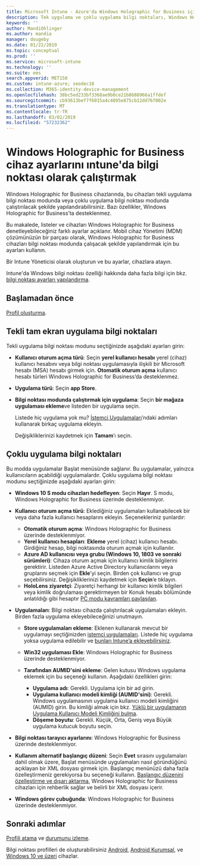 ```yaml
---
title: Microsoft Intune - Azure'da Windows Holographic for Business için bilgi noktası ayarları | Microsoft Docs
description: Tek uygulama ve çoklu uygulama bilgi noktaları, Windows Holographic for Business cihazları yapılandırmak, Başlat menüsünü özelleştirmek, uygulama ekleme, görev çubuğunu göster ve bir web tarayıcısı Intune yapılandırın.
keywords: ''
author: MandiOhlinger
ms.author: mandia
manager: dougeby
ms.date: 01/22/2019
ms.topic: conceptual
ms.prod: ''
ms.service: microsoft-intune
ms.technology: ''
ms.suite: ems
search.appverid: MET150
ms.custom: intune-azure; seodec18
ms.collection: M365-identity-device-management
ms.openlocfilehash: 38bc5ed233bf3368ae9b0ce21b8688966a1ffdef
ms.sourcegitcommit: cb93613bef7f6015a4c4095e875cb12dd76f002e
ms.translationtype: MT
ms.contentlocale: tr-TR
ms.lasthandoff: 03/02/2019
ms.locfileid: "57232362"
---
```

# <a name="windows-holographic-for-business-device-settings-to-run-as-a-kiosk-in-intune"></a>Windows Holographic for Business cihaz ayarlarını ıntune'da bilgi noktası olarak çalıştırmak

Windows Holographic for Business cihazlarında, bu cihazları tekli uygulama bilgi noktası modunda veya çoklu uygulama bilgi noktası modunda çalıştırılacak şekilde yapılandırabilirsiniz. Bazı özellikler, Windows Holographic for Business’ta desteklenmez.

Bu makalede, listeler ve cihazları Windows Holographic for Business denetleyebileceğiniz farklı ayarlar açıklanır. Mobil cihaz Yönetimi (MDM) çözümünüzün bir parçası olarak, Windows Holographic for Business cihazları bilgi noktası modunda çalışacak şekilde yapılandırmak için bu ayarları kullanın.

Bir Intune Yöneticisi olarak oluşturun ve bu ayarlar, cihazlara atayın.

Intune'da Windows bilgi noktası özelliği hakkında daha fazla bilgi için bkz. [bilgi noktası ayarları yapılandırma](kiosk-settings.md).

## <a name="before-you-begin"></a>Başlamadan önce

[Profil oluşturma](kiosk-settings.md#create-the-profile).

## <a name="single-full-screen-app-kiosks"></a>Tekli tam ekran uygulama bilgi noktaları

Tekli uygulama bilgi noktası modunu seçtiğinizde aşağıdaki ayarları girin:

- **Kullanıcı oturum açma türü**: Seçin **yerel kullanıcı hesabı** yerel (cihaz) kullanıcı hesabını veya bilgi noktası uygulamasıyla ilişkili bir Microsoft hesabı (MSA) hesabı girmek için. **Otomatik oturum açma** kullanıcı hesabı türleri Windows Holographic for Business’da desteklenmez.

- **Uygulama türü**: Seçin **app Store**.

- **Bilgi noktası modunda çalıştırmak için uygulama**: Seçin **bir mağaza uygulaması ekleme**ve listeden bir uygulama seçin.

    Listede hiç uygulama yok mu? [İstemci Uygulamaları](apps-add.md)’ndaki adımları kullanarak birkaç uygulama ekleyin.

    Değişikliklerinizi kaydetmek için **Tamam**’ı seçin.

## <a name="multi-app-kiosks"></a>Çoklu uygulama bilgi noktaları

Bu modda uygulamalar Başlat menüsünde sağlanır. Bu uygulamalar, yalnızca kullanıcıların açabildiği uygulamalardır. Çoklu uygulama bilgi noktası modunu seçtiğinizde aşağıdaki ayarları girin:

- **Windows 10 S modu cihazları hedefleyen**: Seçin **Hayır**. S modu, Windows Holographic for Business üzerinde desteklenmiyor.

- **Kullanıcı oturum açma türü**: Eklediğiniz uygulamaları kullanabilecek bir veya daha fazla kullanıcı hesaplarını ekleyin. Seçenekleriniz şunlardır: 

  - **Otomatik oturum açma**: Windows Holographic for Business üzerinde desteklenmiyor.
  - **Yerel kullanıcı hesapları**: **Ekleme** yerel (cihaz) kullanıcı hesabı. Girdiğiniz hesap, bilgi noktasında oturum açmak için kullanılır.
  - **Azure AD kullanıcısı veya grubu (Windows 10, 1803 ve sonraki sürümleri)**: Cihaza oturum açmak için kullanıcı kimlik bilgilerini gerektirir. Listeden Azure Active Directory kullanıcılarını veya gruplarını seçmek için **Ekle**’yi seçin. Birden çok kullanıcı ve grup seçebilirsiniz. Değişikliklerinizi kaydetmek için **Seçin**’e tıklayın.
  - **HoloLens ziyaretçi**: Ziyaretçi herhangi bir kullanıcı kimlik bilgileri veya kimlik doğrulaması gerektirmeyen bir Konuk hesabı bölümünde anlatıldığı gibi hesaptır [PC modu kavramları paylaşılan](https://docs.microsoft.com/windows/configuration/set-up-shared-or-guest-pc#shared-pc-mode-concepts).

- **Uygulamaları**: Bilgi noktası cihazda çalıştırılacak uygulamaları ekleyin. Birden fazla uygulama ekleyebileceğinizi unutmayın.

  - **Store uygulamaları ekleme**: Eklenen kullanarak mevcut bir uygulamayı seçtiğinizden [istemci uygulamaları](apps-add.md). Listede hiç uygulama yoksa uygulama edilebilir ve [bunları Intune’a ekleyebilirsiniz](store-apps-windows.md).
  - **Win32 uygulaması Ekle**: Windows Holographic for Business üzerinde desteklenmiyor.
  - **Tarafından AUMID'sini ekleme**: Gelen kutusu Windows uygulama eklemek için bu seçeneği kullanın. Aşağıdaki özellikleri girin: 

    - **Uygulama adı**: Gerekli. Uygulama için bir ad girin.
    - **Uygulama kullanıcı modeli kimliği (AUMID'sini)**: Gerekli. Windows uygulamasının uygulama kullanıcı modeli kimliğini (AUMID) girin. Bu kimliği almak için bkz. [Yüklü bir uygulamanın Uygulama Kullanıcı Modeli Kimliğini bulma](https://docs.microsoft.com/windows-hardware/customize/enterprise/find-the-application-user-model-id-of-an-installed-app).
    - **Döşeme boyutu**: Gerekli. Küçük, Orta, Geniş veya Büyük uygulama kutucuk boyutu seçin.

- **Bilgi noktası tarayıcı ayarlarını**: Windows Holographic for Business üzerinde desteklenmiyor.

- **Kullanım alternatif başlangıç düzeni**: Seçin **Evet** sırasını uygulamaları dahil olmak üzere, Başlat menüsünde uygulamaları nasıl göründüğünü açıklayan bir XML dosyası girmek için. Başlangıç menünüzü daha fazla özelleştirmeniz gerekiyorsa bu seçeneği kullanın. [Başlangıç düzenini özelleştirme ve dışarı aktarma](https://docs.microsoft.com/hololens/hololens-kiosk#start-layout-for-hololens), Windows Holographic for Business cihazları için rehberlik sağlar ve belirli bir XML dosyası içerir.

- **Windows görev çubuğunda**: Windows Holographic for Business üzerinde desteklenmiyor.

## <a name="next-steps"></a>Sonraki adımlar

[Profili atama](device-profile-assign.md) ve [durumunu izleme](device-profile-monitor.md).

Bilgi noktası profilleri de oluşturabilirsiniz [Android](device-restrictions-android.md#kiosk), [Android Kurumsal](device-restrictions-android-for-work.md#dedicated-device-settings), ve [Windows 10 ve üzeri](kiosk-settings-windows.md) cihazlar.
